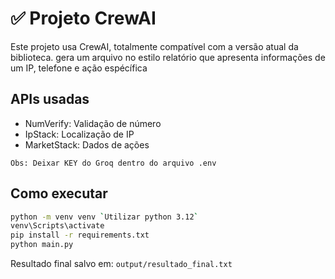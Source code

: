 # ✅ Projeto CrewAI

Este projeto usa CrewAI, totalmente compatível com a versão atual da biblioteca.
gera um arquivo no estilo relatório que apresenta informações de um IP, telefone e ação espécífica

## APIs usadas

- NumVerify: Validação de número
- IpStack: Localização de IP
- MarketStack: Dados de ações

`Obs: Deixar KEY do Groq dentro do arquivo .env`

## Como executar

```bash
python -m venv venv `Utilizar python 3.12`
venv\Scripts\activate
pip install -r requirements.txt
python main.py
```

Resultado final salvo em: `output/resultado_final.txt`

